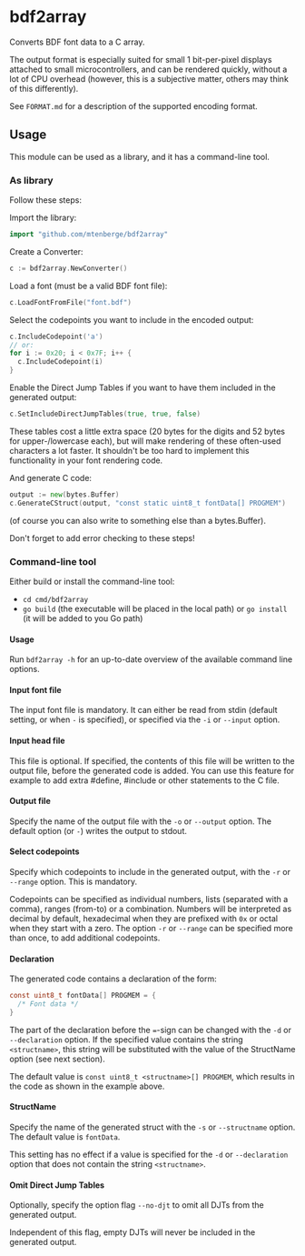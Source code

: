 # bdf2array
Converts BDF font data to a C array.

The output format is especially suited for small 1 bit-per-pixel displays attached to small microcontrollers, and can be rendered quickly, without a lot of CPU overhead (however, this is a subjective matter, others may think of this differently).

See `FORMAT.md` for a description of the supported encoding format.


## Usage
This module can be used as a library, and it has a command-line tool.


### As library
Follow these steps:

Import the library:
```go
import "github.com/mtenberge/bdf2array"
```

Create a Converter:
```go
c := bdf2array.NewConverter()
```

Load a font (must be a valid BDF font file):
```go
c.LoadFontFromFile("font.bdf")
```

Select the codepoints you want to include in the encoded output:
```go
c.IncludeCodepoint('a')
// or:
for i := 0x20; i < 0x7F; i++ {
  c.IncludeCodepoint(i)
}
```

Enable the Direct Jump Tables if you want to have them included in the generated output:
```go
c.SetIncludeDirectJumpTables(true, true, false)
```
These tables cost a little extra space (20 bytes for the digits and 52 bytes for upper-/lowercase each), but will make rendering of these often-used characters a lot faster. It shouldn't be too hard to implement this functionality in your font rendering code.

And generate C code:
```go
output := new(bytes.Buffer)
c.GenerateCStruct(output, "const static uint8_t fontData[] PROGMEM")
```
(of course you can also write to something else than a bytes.Buffer).

Don't forget to add error checking to these steps!


### Command-line tool
Either build or install the command-line tool:
- `cd cmd/bdf2array`
- `go build` (the executable will be placed in the local path) or `go install` (it will be added to you Go path)


#### Usage
Run `bdf2array -h` for an up-to-date overview of the available command line options.


#### Input font file
The input font file is mandatory. It can either be read from stdin (default setting, or when `-` is specified), or specified via the `-i` or `--input` option.


#### Input head file
This file is optional. If specified, the contents of this file will be written to the output file, before the generated code is added. You can use this feature for example to add extra #define, #include or other statements to the C file.


#### Output file
Specify the name of the output file with the `-o` or `--output` option. The default option (or `-`) writes the output to stdout.


#### Select codepoints
Specify which codepoints to include in the generated output, with the `-r` or `--range` option. This is mandatory.

Codepoints can be specified as individual numbers, lists (separated with a comma), ranges (from-to) or a combination. Numbers will be interpreted as decimal by default, hexadecimal when they are prefixed with `0x` or octal when they start with a zero. The option `-r` or `--range` can be specified more than once, to add additional codepoints.


#### Declaration
The generated code contains a declaration of the form:

```c
const uint8_t fontData[] PROGMEM = {
  /* Font data */
}
```

The part of the declaration before the `=`-sign can be changed with the `-d` or `--declaration` option. If the specified value contains the string `<structname>`, this string will be substituted with the value of the StructName option (see next section).

The default value is `const uint8_t <structname>[] PROGMEM`, which results in the code as shown in the example above.


#### StructName
Specify the name of the generated struct with the `-s` or `--structname` option. The default value is `fontData`.

This setting has no effect if a value is specified for the `-d` or `--declaration` option that does not contain the string `<structname>`.


#### Omit Direct Jump Tables
Optionally, specify the option flag `--no-djt` to omit all DJTs from the generated output.

Independent of this flag, empty DJTs will never be included in the generated output.
